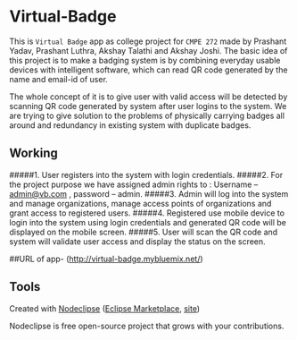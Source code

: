 

# Virtual-Badge
This is `Virtual Badge` app as college project for `CMPE 272` made by Prashant Yadav, Prashant Luthra, Akshay Talathi and Akshay Joshi. The basic idea of this project is to make a badging system is by combining everyday usable devices with intelligent software, which can read QR code generated by the name and email-id of user.

The whole concept of it is to give user with valid access will be detected by scanning QR code generated by system after user logins to the system. We are trying to give solution to the problems of physically carrying badges all around and redundancy in existing system with duplicate badges.

## Working

#####1.	User registers into the system with login credentials.
#####2.	For the project purpose we have assigned admin rights to :
Username – admin@vb.com , password – admin.
#####3.	Admin will log into the system and manage organizations, manage access points of organizations and grant access to registered users.
#####4.	Registered use mobile device to login into the system using login credentials and generated QR code will be displayed on the mobile screen.
#####5.	User will scan the QR code and system will validate user access and display the status on the screen.

##URL of app-
(http://virtual-badge.mybluemix.net/)

## Tools

Created with [Nodeclipse](https://github.com/Nodeclipse/nodeclipse-1)
 ([Eclipse Marketplace](http://marketplace.eclipse.org/content/nodeclipse), [site](http://www.nodeclipse.org))   

Nodeclipse is free open-source project that grows with your contributions.

